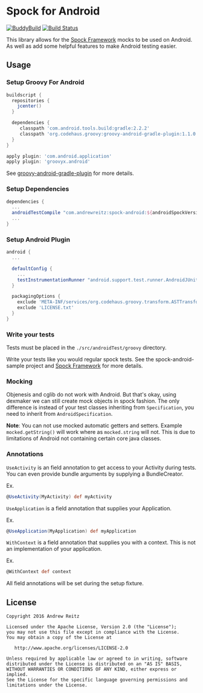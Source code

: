 # Spock for Android

[![BuddyBuild](https://dashboard.buddybuild.com/api/statusImage?appID=583c48ac3f7e8e0100bc315b&branch=master&build=latest)](https://dashboard.buddybuild.com/apps/583c48ac3f7e8e0100bc315b/build/latest)
[![Build Status](https://travis-ci.org/pieces029/android-spock.svg?branch=master)](https://travis-ci.org/pieces029/android-spock)


This library allows for the [Spock Framework](//spockframework.org) mocks to be used on Android. As
well as add some helpful features to make Android testing easier.

## Usage

### Setup Groovy For Android

```groovy
buildscript {
  repositories {
    jcenter()
  }

  dependencies {
     classpath 'com.android.tools.build:gradle:2.2.2'
     classpath 'org.codehaus.groovy:groovy-android-gradle-plugin:1.1.0'
  }
}

apply plugin: 'com.android.application'
apply plugin: 'groovyx.android'
```

See [groovy-android-gradle-plugin](//github.com/groovy/groovy-android-gradle-plugin) for more
details.

### Setup Dependencies

```groovy
dependencies {
  ...
  androidTestCompile "com.andrewreitz:spock-android:${androidSpockVersion}"
  ...
}
```

### Setup Android Plugin

```groovy
android {
  ...

  defaultConfig {
    ...
    testInstrumentationRunner "android.support.test.runner.AndroidJUnitRunner"
  }

  packagingOptions {
    exclude 'META-INF/services/org.codehaus.groovy.transform.ASTTransformation'
    exclude 'LICENSE.txt'
  }
}
```

### Write your tests

Tests must be placed in the `./src/androidTest/groovy` directory.

Write your tests like you would regular spock tests. See the spock-android-sample project and
[Spock Framework](//spockframework.org) for more details.

### Mocking

Objenesis and cglib do not work with Android. But that's okay, using dexmaker we can still create
mock objects in spock fashion. The only difference is instead of your test classes inheriting from
`Specification`, you need to inherit from `AndroidSpecification`.

**Note**: You can not use mocked automatic getters and setters. Example `mocked.getString()` will work
where as `mocked.string` will not. This is due to limitations of Android not containing certain core
java classes.

### Annotations

`UseActivity` is an field annotation to get access to your Activity during tests. You can even
provide bundle arguments by supplying a BundleCreator.

Ex.
```groovy
@UseActivity(MyActivity) def myActivity
```

`UseApplication` is a field annotation that supplies your Application.

Ex.
```groovy
@UseApplication(MyApplication) def myApplication
```

`WithContext` is a field annotation that supplies you with a context. This is not an implementation of
your application.

Ex.
```groovy
@WithContext def context
```

All field annotations will be set during the setup fixture.

## License

    Copyright 2016 Andrew Reitz

    Licensed under the Apache License, Version 2.0 (the "License");
    you may not use this file except in compliance with the License.
    You may obtain a copy of the License at

       http://www.apache.org/licenses/LICENSE-2.0

    Unless required by applicable law or agreed to in writing, software
    distributed under the License is distributed on an "AS IS" BASIS,
    WITHOUT WARRANTIES OR CONDITIONS OF ANY KIND, either express or implied.
    See the License for the specific language governing permissions and
    limitations under the License.

